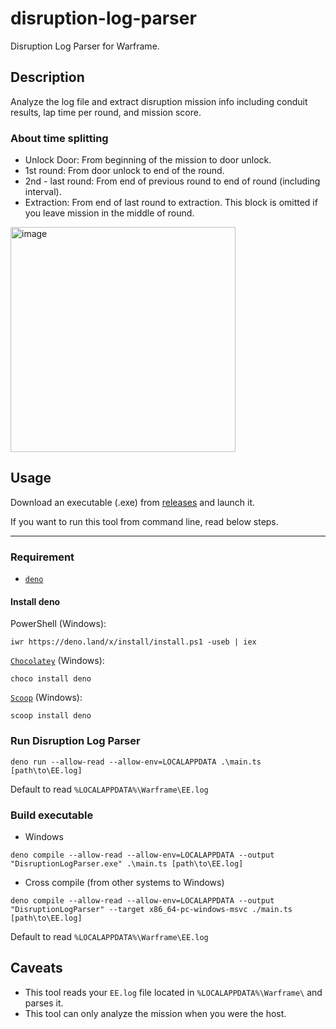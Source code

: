 # disruption-log-parser

Disruption Log Parser for Warframe.

## Description

Analyze the log file and extract disruption mission info including conduit
results, lap time per round, and mission score.

### About time splitting

- Unlock Door: From beginning of the mission to door unlock.
- 1st round: From door unlock to end of the round.
- 2nd - last round: From end of previous round to end of round (including interval).
- Extraction: From end of last round to extraction. This block is omitted if you leave mission in the middle of round.

<img width="360" alt="image" src="https://user-images.githubusercontent.com/59867960/143371328-83b7507a-099d-4200-a174-2adf846586c6.png">

## Usage

Download an executable (.exe) from [releases](https://github.com/petamorikei/disruption-log-parser/releases) and launch it.

If you want to run this tool from command line, read below steps.

---

### Requirement

- [`deno`](https://deno.land/)

#### Install deno

PowerShell (Windows):

```
iwr https://deno.land/x/install/install.ps1 -useb | iex
```

[`Chocolatey`](https://community.chocolatey.org/packages/deno) (Windows):

```
choco install deno
```

[`Scoop`](https://scoop.sh/) (Windows):

```
scoop install deno
```

### Run Disruption Log Parser

```
deno run --allow-read --allow-env=LOCALAPPDATA .\main.ts [path\to\EE.log]
```

Default to read `%LOCALAPPDATA%\Warframe\EE.log`

### Build executable

- Windows

```
deno compile --allow-read --allow-env=LOCALAPPDATA --output "DisruptionLogParser.exe" .\main.ts [path\to\EE.log]
```

- Cross compile (from other systems to Windows)

```
deno compile --allow-read --allow-env=LOCALAPPDATA --output "DisruptionLogParser" --target x86_64-pc-windows-msvc ./main.ts [path\to\EE.log]
```

Default to read `%LOCALAPPDATA%\Warframe\EE.log`

## Caveats

- This tool reads your `EE.log` file located in `%LOCALAPPDATA%\Warframe\` and
  parses it.
- This tool can only analyze the mission when you were the host.
